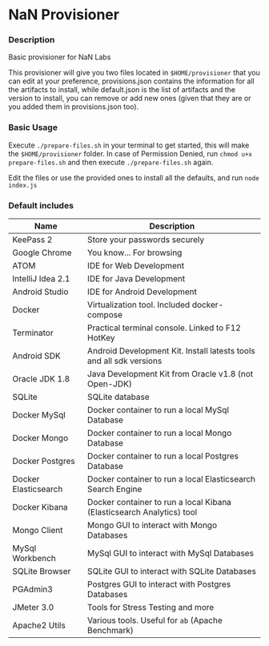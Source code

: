 # NaN Provisioner
### Description
Basic provisioner for NaN Labs

This provisioner will give you two files located in `$HOME/provisioner` that you can edit at your preference, provisions.json contains the information for all the artifacts to install, while default.json is the list of artifacts and the version to install, you can remove or add new ones (given that they are or you added them in provisions.json too).

### Basic Usage
Execute `./prepare-files.sh` in your terminal to get started, this will make the `$HOME/provisioner` folder.
In case of Permission Denied, run `chmod u+x prepare-files.sh` and then execute `./prepare-files.sh` again.

Edit the files or use the provided ones to install all the defaults, and run `node index.js`

### Default includes

| Name | Description |
| --- | --- |
| KeePass 2 | Store your passwords securely |
| Google Chrome | You know... For browsing |
| ATOM | IDE for Web Development |
| IntelliJ Idea 2.1 | IDE for Java Development |
| Android Studio | IDE for Android Development |
| Docker | Virtualization tool. Included docker-compose |
| Terminator | Practical terminal console. Linked to F12 HotKey |
| Android SDK | Android Development Kit. Install latests tools and all sdk versions |
| Oracle JDK 1.8 | Java Development Kit from Oracle v1.8 (not Open-JDK) |
| SQLite | SQLite database |
| Docker MySql | Docker container to run a local MySql Database |
| Docker Mongo | Docker container to run a local Mongo Database |
| Docker Postgres | Docker container to run a local Postgres Database |
| Docker Elasticsearch | Docker container to run a local Elasticsearch Search Engine |
| Docker Kibana | Docker container to run a local Kibana (Elasticsearch Analytics) tool |
| Mongo Client | Mongo GUI to interact with Mongo Databases |
| MySql Workbench | MySql GUI to interact with MySql Databases |
| SQLite Browser | SQLite GUI to interact with SQLite Databases |
| PGAdmin3 | Postgres GUI to interact with Postgres Databases |
| JMeter 3.0 | Tools for Stress Testing and more |
| Apache2 Utils | Various tools. Useful for `ab` (Apache Benchmark) |
